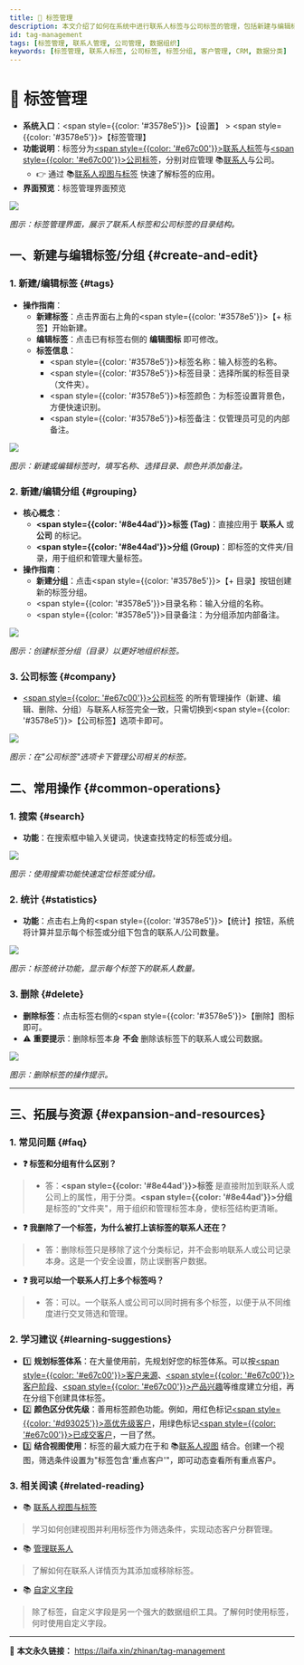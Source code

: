 ```yaml
---
title: 🌟 标签管理
description: 本文介绍了如何在系统中进行联系人标签与公司标签的管理，包括新建与编辑标签、标签与分组关系等内容。通过学习本文，您可以快速了解标签的应用，提升管理效率，更好地组织和分类联系人及公司信息。
id: tag-management
tags: [标签管理, 联系人管理, 公司管理, 数据组织]
keywords: [标签管理, 联系人标签, 公司标签, 标签分组, 客户管理, CRM, 数据分类]
---
```


# 🌟 标签管理

- **系统入口**：<span style={{color: '#3578e5'}}>【设置】</span> > <span style={{color: '#3578e5'}}>【标签管理】</span>
- **功能说明**：标签分为<u><span style={{color: '#e67c00'}}>联系人标签</span></u>与<u><span style={{color: '#e67c00'}}>公司标签</span></u>，分别对应管理 📚[联系人](./manage-contacts)与公司。
	- 👉 通过 📚[联系人视图与标签](./contacts-tags-views) 快速了解标签的应用。
- **界面预览**：标签管理界面预览

![](https://cos.files.maozhishi.com/data/web/web-files/img/20241028212111.png)

_图示：标签管理界面，展示了联系人标签和公司标签的目录结构。_

## 一、新建与编辑标签/分组 {#create-and-edit}

### 1. 新建/编辑标签 {#tags}

- **操作指南**：
    - **新建标签**：点击界面右上角的<span style={{color: '#3578e5'}}>【+ 标签】</span>开始新建。
    - **编辑标签**：点击已有标签右侧的 **编辑图标** 即可修改。
    - **标签信息**：
        - <span style={{color: '#3578e5'}}>标签名称</span>：输入标签的名称。
        - <span style={{color: '#3578e5'}}>标签目录</span>：选择所属的标签目录（文件夹）。
        - <span style={{color: '#3578e5'}}>标签颜色</span>：为标签设置背景色，方便快速识别。
        - <span style={{color: '#3578e5'}}>标签备注</span>：仅管理员可见的内部备注。

![](https://cos.files.maozhishi.com/data/web/web-files/img/20241028212724.png)

_图示：新建或编辑标签时，填写名称、选择目录、颜色并添加备注。_

### 2. 新建/编辑分组 {#grouping}

- **核心概念**：
    - **<span style={{color: '#8e44ad'}}>**标签 (Tag)**</span>**：直接应用于 **联系人** 或 **公司** 的标记。
    - **<span style={{color: '#8e44ad'}}>**分组 (Group)**</span>**：即标签的文件夹/目录，用于组织和管理大量标签。
- **操作指南**：
    - **新建分组**：点击<span style={{color: '#3578e5'}}>【+ 目录】</span>按钮创建新的标签分组。
    - <span style={{color: '#3578e5'}}>目录名称</span>：输入分组的名称。
    - <span style={{color: '#3578e5'}}>目录备注</span>：为分组添加内部备注。

![](https://cos.files.maozhishi.com/data/web/web-files/img/20241028213245.png)

_图示：创建标签分组（目录）以更好地组织标签。_

### 3. 公司标签 {#company}

- <u><span style={{color: '#e67c00'}}>公司标签</span></u> 的所有管理操作（新建、编辑、删除、分组）与联系人标签完全一致，只需切换到<span style={{color: '#3578e5'}}>【公司标签】</span>选项卡即可。

![](https://cos.files.maozhishi.com/data/web/web-files/img/20241028220352.png)

_图示：在"公司标签"选项卡下管理公司相关的标签。_

## 二、常用操作 {#common-operations}

### 1. 搜索 {#search}

- **功能**：在搜索框中输入关键词，快速查找特定的标签或分组。

![](https://cos.files.maozhishi.com/data/web/web-files/img/20241028214519.png)

_图示：使用搜索功能快速定位标签或分组。_

### 2. 统计 {#statistics}

- **功能**：点击右上角的<span style={{color: '#3578e5'}}>【统计】</span>按钮，系统将计算并显示每个标签或分组下包含的联系人/公司数量。

![](https://cos.files.maozhishi.com/data/web/web-files/img/20241028214751.png)

_图示：标签统计功能，显示每个标签下的联系人数量。_

### 3. 删除 {#delete}

- **删除标签**：点击标签右侧的<span style={{color: '#3578e5'}}>【删除】</span>图标即可。
- ⚠️ **重要提示**：删除标签本身 **不会** 删除该标签下的联系人或公司数据。

![](https://cos.files.maozhishi.com/data/web/web-files/img/20241028215628.png)

_图示：删除标签的操作提示。_

---

## 三、拓展与资源 {#expansion-and-resources}

### 1. 常见问题 {#faq}

- **❓ 标签和分组有什么区别？**
> - 答：**<span style={{color: '#8e44ad'}}>**标签**</span>** 是直接附加到联系人或公司上的属性，用于分类。**<span style={{color: '#8e44ad'}}>**分组**</span>** 是标签的"文件夹"，用于组织和管理标签本身，使标签结构更清晰。

- **❓ 我删除了一个标签，为什么被打上该标签的联系人还在？**
> - 答：删除标签只是移除了这个分类标记，并不会影响联系人或公司记录本身。这是一个安全设置，防止误删客户数据。

- **❓ 我可以给一个联系人打上多个标签吗？**
> - 答：可以。一个联系人或公司可以同时拥有多个标签，以便于从不同维度进行交叉筛选和管理。

### 2. 学习建议 {#learning-suggestions}

- 1️⃣ **规划标签体系**：在大量使用前，先规划好您的标签体系。可以按<u><span style={{color: '#e67c00'}}>客户来源</span></u>、<u><span style={{color: '#e67c00'}}>客户阶段</span></u>、<u><span style={{color: '#e67c00'}}>产品兴趣</span></u>等维度建立分组，再在分组下创建具体标签。
- 2️⃣ **颜色区分优先级**：善用标签颜色功能。例如，用红色标记<u><span style={{color: '#d93025'}}>高优先级客户</span></u>，用绿色标记<u><span style={{color: '#e67c00'}}>已成交客户</span></u>，一目了然。
- 3️⃣ **结合视图使用**：标签的最大威力在于和 📚[联系人视图](./contacts-tags-views) 结合。创建一个视图，筛选条件设置为"标签包含'重点客户'"，即可动态查看所有重点客户。

### 3. 相关阅读 {#related-reading}

- 📚 [联系人视图与标签](./contacts-tags-views)
> 学习如何创建视图并利用标签作为筛选条件，实现动态客户分群管理。

- 📚 [管理联系人](./manage-contacts)
> 了解如何在联系人详情页为其添加或移除标签。

- 📚 [自定义字段](./customer-fields)
> 除了标签，自定义字段是另一个强大的数据组织工具。了解何时使用标签，何时使用自定义字段。

---

🔗 **本文永久链接：** https://laifa.xin/zhinan/tag-management

